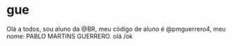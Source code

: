 # gue
Olá a todos, sou aluno da @BR, meu código de aluno é @pmguerrero4, meu nome: PABLO MARTINS GUERRERO. olá
/ok
